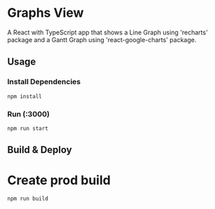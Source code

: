 # Graphs View

A React with TypeScript app that shows a Line Graph using 'recharts' package and a Gantt Graph using 'react-google-charts' package.


## Usage

### Install Dependencies 

```
npm install
```

### Run (:3000)

```
npm run start
```

## Build & Deploy

# Create prod build

```
npm run build
```

